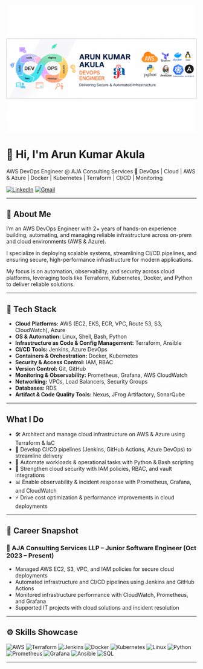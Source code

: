 ![Banner](https://github.com/Arunkumarakula/ArunKumar-Akula/raw/main/banner.png.png)

# 👋 Hi, I'm Arun Kumar Akula
AWS DevOps Engineer @ AJA Consulting Services
🚀 DevOps | Cloud | AWS & Azure | Docker | Kubernetes | Terraform | CI/CD | Monitoring

[![LinkedIn](https://img.shields.io/badge/LinkedIn-Arun-blue?style=for-the-badge&logo=linkedin&logoColor=white)](https://www.linkedin.com/in/arun-kumar-akula)
[![Gmail](https://img.shields.io/badge/Gmail-arunkumarakula58@gmail.com-red?logo=gmail&style=flat-square)](mailto:arunkumarakula58@gmail.com)



---

## 🔹 About Me
I’m an AWS DevOps Engineer with 2+ years of hands-on experience building, automating, and managing reliable infrastructure across on-prem and cloud environments (AWS & Azure).  

I specialize in deploying scalable systems, streamlining CI/CD pipelines, and ensuring secure, high-performance infrastructure for modern applications.  

My focus is on automation, observability, and security across cloud platforms, leveraging tools like Terraform, Kubernetes, Docker, and Python to deliver reliable solutions.

---

## 🧰 Tech Stack
- **Cloud Platforms:** AWS (EC2, EKS, ECR, VPC, Route 53, S3, CloudWatch), Azure  
- **OS & Automation:** Linux, Shell, Bash, Python  
- **Infrastructure as Code & Config Management:** Terraform, Ansible  
- **CI/CD Tools:** Jenkins, Azure DevOps  
- **Containers & Orchestration:** Docker, Kubernetes  
- **Security & Access Control:** IAM, RBAC  
- **Version Control:** Git, GitHub  
- **Monitoring & Observability:** Prometheus, Grafana, AWS CloudWatch  
- **Networking:** VPCs, Load Balancers, Security Groups  
- **Databases:** RDS  
- **Artifact & Code Quality Tools:** Nexus, JFrog Artifactory, SonarQube

---

##  What I Do
- 🛠️ Architect and manage cloud infrastructure on AWS & Azure using Terraform & IaC  
- 🚀 Develop CI/CD pipelines (Jenkins, GitHub Actions, Azure DevOps) to streamline delivery  
- 🤖 Automate workloads & operational tasks with Python & Bash scripting  
- 🔐 Strengthen cloud security with IAM policies, RBAC, and vault integrations  
- 📊 Enable observability & incident response with Prometheus, Grafana, and CloudWatch  
- ⚡ Drive cost optimization & performance improvements in cloud deployments  

---

## 💼 Career Snapshot
### 🏢 AJA Consulting Services LLP – Junior Software Engineer (Oct 2023 – Present)
- Managed AWS EC2, S3, VPC, and IAM policies for secure cloud deployments  
- Automated infrastructure and CI/CD pipelines using Jenkins and GitHub Actions  
- Monitored infrastructure performance with CloudWatch, Prometheus, and Grafana  
- Supported IT projects with cloud solutions and incident resolution  


---

## ⚙️ Skills Showcase
![AWS](https://img.shields.io/badge/AWS-232F3E?style=for-the-badge&logo=amazon-aws&logoColor=white)
![Terraform](https://img.shields.io/badge/Terraform-623CE4?style=for-the-badge&logo=terraform&logoColor=white)
![Jenkins](https://img.shields.io/badge/Jenkins-D24939?style=for-the-badge&logo=jenkins&logoColor=white)
![Docker](https://img.shields.io/badge/Docker-2496ED?style=for-the-badge&logo=docker&logoColor=white)
![Kubernetes](https://img.shields.io/badge/Kubernetes-326CE5?style=for-the-badge&logo=kubernetes&logoColor=white)
![Linux](https://img.shields.io/badge/Linux-FCC624?style=for-the-badge&logo=linux&logoColor=black)
![Python](https://img.shields.io/badge/Python-3776AB?style=for-the-badge&logo=python&logoColor=white)
![Prometheus](https://img.shields.io/badge/Prometheus-E6522C?style=for-the-badge&logo=prometheus&logoColor=white)
![Grafana](https://img.shields.io/badge/Grafana-F46800?style=for-the-badge&logo=grafana&logoColor=white)
![Ansible](https://img.shields.io/badge/Ansible-EE0000?style=for-the-badge&logo=ansible&logoColor=white)
![SQL](https://img.shields.io/badge/SQL-4479A1?style=for-the-badge&logo=postgresql&logoColor=white)

---

